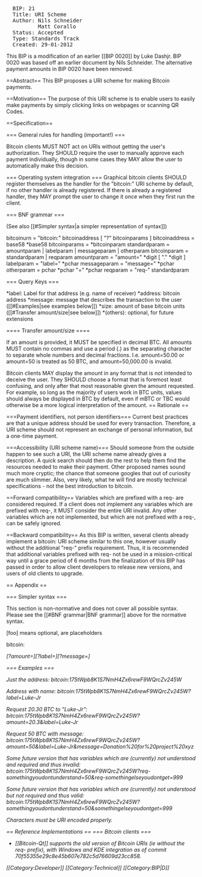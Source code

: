 <pre>
  BIP: 21
  Title: URI Scheme
  Author: Nils Schneider <nils.schneider@gmail.com>
          Matt Corallo <bip21@bluematt.me>
  Status: Accepted
  Type: Standards Track
  Created: 29-01-2012
</pre>

This BIP is a modification of an earlier [[BIP 0020]] by Luke Dashjr. BIP 0020 was based off an earlier document by Nils Schneider. The alternative payment amounts in BIP 0020 have been removed.

==Abstract==
This BIP proposes a URI scheme for making Bitcoin payments.

==Motivation==
The purpose of this URI scheme is to enable users to easily make payments by simply clicking links on webpages or scanning QR Codes.

==Specification==

=== General rules for handling (important!) ===

Bitcoin clients MUST NOT act on URIs without getting the user's authorization.
They SHOULD require the user to manually approve each payment individually, though in some cases they MAY allow the user to automatically make this decision.

=== Operating system integration ===
Graphical bitcoin clients SHOULD register themselves as the handler for the "bitcoin:" URI scheme by default, if no other handler is already registered. If there is already a registered handler, they MAY prompt the user to change it once when they first run the client.

=== BNF grammar ===

(See also [[#Simpler syntax|a simpler representation of syntax]])

 bitcoinurn     = "bitcoin:" bitcoinaddress [ "?" bitcoinparams ]
 bitcoinaddress = base58 *base58
 bitcoinparams  = *bitcoinparam
 standardparam  = amountparam | labelparam | messageparam | otherparam
 bitcoinparam   = standardparam | reqparam
 amountparam    = "amount=" *digit [ "." *digit ]
 labelparam     = "label=" *pchar
 messageparam   = "message=" *pchar
 otherparam     = pchar *pchar "=" *pchar
 reqparam       = "req-" standardparam

=== Query Keys ===

*label: Label for that address (e.g. name of receiver)
*address: bitcoin address
*message: message that describes the transaction to the user ([[#Examples|see examples below]])
*size: amount of base bitcoin units ([[#Transfer amount/size|see below]])
*(others): optional, for future extensions

==== Transfer amount/size ====

If an amount is provided, it MUST be specified in decimal BTC.
All amounts MUST contain no commas and use a period (.) as the separating character to separate whole numbers and decimal fractions.
I.e. amount=50.00 or amount=50 is treated as 50 BTC, and amount=50,000.00 is invalid.

Bitcoin clients MAY display the amount in any format that is not intended to deceive the user.
They SHOULD choose a format that is foremost least confusing, and only after that most reasonable given the amount requested.
For example, so long as the majority of users work in BTC units, values should always be displayed in BTC by default, even if mBTC or TBC would otherwise be a more logical interpretation of the amount.
== Rationale ==

===Payment identifiers, not person identifiers===
Current best practices are that a unique address should be used for every transaction.
Therefore, a URI scheme should not represent an exchange of personal information, but a one-time payment.

===Accessibility (URI scheme name)===
Should someone from the outside happen to see such a URI, the URI scheme name already gives a description.
A quick search should then do the rest to help them find the resources needed to make their payment.
Other proposed names sound much more cryptic; the chance that someone googles that out of curiosity are much slimmer.
Also, very likely, what he will find are mostly technical specifications - not the best introduction to bitcoin.

==Forward compatibility==
Variables which are prefixed with a req- are considered required.  If a client does not implement any variables which are prefixed with req-, it MUST consider the entire URI invalid.  Any other variables which are not implemented, but which are not prefixed with a req-, can be safely ignored.  

==Backward compatibility==
As this BIP is written, several clients already implement a bitcoin: URI scheme similar to this one, however usually without the additional "req-" prefix requirement.  Thus, it is recommended that additional variables prefixed with req- not be used in a mission-critical way until a grace period of 6 months from the finalization of this BIP has passed in order to allow client developers to release new versions, and users of old clients to upgrade.

== Appendix ==

=== Simpler syntax ===

This section is non-normative and does not cover all possible syntax.
Please see the [[#BNF grammar|BNF grammar]] above for the normative syntax.

[foo] means optional, <bar> are placeholders

 bitcoin:<address>[?amount=<amount>][?label=<label>][?message=<message>]

=== Examples ===

Just the address:
 bitcoin:175tWpb8K1S7NmH4Zx6rewF9WQrcZv245W

Address with name:
 bitcoin:175tWpb8K1S7NmH4Zx6rewF9WQrcZv245W?label=Luke-Jr

Request 20.30 BTC to "Luke-Jr":
 bitcoin:175tWpb8K1S7NmH4Zx6rewF9WQrcZv245W?amount=20.3&label=Luke-Jr

Request 50 BTC with message:
 bitcoin:175tWpb8K1S7NmH4Zx6rewF9WQrcZv245W?amount=50&label=Luke-Jr&message=Donation%20for%20project%20xyz

Some future version that has variables which are (currently) not understood and required and thus invalid:
 bitcoin:175tWpb8K1S7NmH4Zx6rewF9WQrcZv245W?req-somethingyoudontunderstand=50&req-somethingelseyoudontget=999

Some future version that has variables which are (currently) not understood but not required and thus valid:
 bitcoin:175tWpb8K1S7NmH4Zx6rewF9WQrcZv245W?somethingyoudontunderstand=50&somethingelseyoudontget=999

Characters must be URI encoded properly.

== Reference Implementations ==
=== Bitcoin clients ===
* [[Bitcoin-Qt]] supports the old version of Bitcoin URIs (ie without the req- prefix), with Windows and KDE integration as of commit 70f55355e29c8e45b607e782c5d76609d23cc858.

[[Category:Developer]]
[[Category:Technical]]
[[Category:BIP|D]]

